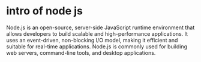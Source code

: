 # intro of node js

Node.js is an open-source, server-side JavaScript runtime environment that allows developers to build scalable and high-performance applications. It uses an event-driven, non-blocking I/O model, making it efficient and suitable for real-time applications. Node.js is commonly used for building web servers, command-line tools, and desktop applications.